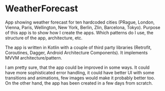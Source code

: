 # WeatherForecast
App showing weather forecast for ten hardcoded cities (PRague, London, Vienna, Paris, Wellington, New York, Berlin, Zlin, Barcelona, Tokyo). Purpose of this app is to show how I create the apps. Which patterns do I use, the structure of the app, architecture, etc.

The app is written in Kotlin with a couple of third party libraries (Retrofit, Coroutines, Dagger, Android Architecture Components). It implements MVVM architecture/pattern.

I am pretty sure, that the app could be improved in some ways. It could have more sophisticated error handling, it could have better UI with some transitions and animations, few images would make it probably better too. On the other hand, the app has been created in a few days from scratch.
